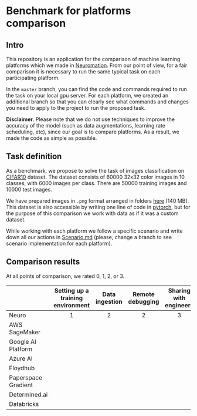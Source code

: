 # Benchmark for platforms comparison


## Intro
This repository is an application for the comparison of machine learning platforms
which we made in [Neuromation](https://neu.ro). From our point of view, for
a fair comparison it is necessary to run the same typical task on each
participating platform.

In the `master` branch, you can find the code and commands required to run the task on
your local gpu server. For each platform, we created an additional branch so that you
can clearly see what commands and changes you need to apply to the project 
to run the proposed task.

**Disclaimer**. Please note that we do not use techniques to improve the accuracy of the model
(such as data augmentations, learning rate scheduling, etc), since our goal is to compare
platforms. As a result, we made the code as simple as possible.


## Task definition
As a benchmark, we propose to solve the task of images classification on
[CIFAR10](https://www.cs.toronto.edu/~kriz/cifar.html) dataset.
The dataset consists of 60000 32x32 color images in 10 classes,
with 6000 images per class. There are 50000 training images and 10000 test images. 

We have prepared images in `.png` format arranged in folders
[here](https://drive.google.com/open?id=1a-X4mZ5y6hQ0aX6-bNG6HU-Tfdom1lh6) [140 MB]. 
This dataset is also accessible by writing one line of code in
[pytorch](https://pytorch.org/docs/stable/torchvision/datasets.html#cifar),
but for the purpose of this comparison we work with data as if it was a 
custom dataset.

While working with each platform we follow a specific scenario 
and write down all our actions in [Scenario.md](Scenario.md)
(please, change a branch to see scenario implementation for each platform).


## Comparison results
At all points of comparison, we rated 0, 1, 2, or 3.

|                     | Setting up a training environment | Data ingestion | Remote debugging | Sharing with engineers | Sharing with non-engineers | Sharing datasets and environments |
|---------------------|:-----:|:-----:|:-----:|:-----:|:-----:|:-----:|
| Neuro               |   1   |   2   |   2   |   3   |   3   |   3   |
| AWS SageMaker       |       |       |       |       |       |       |
| Google AI Platform  |       |       |       |       |       |       |
| Azure AI            |       |       |       |       |       |       |
| Floydhub            |       |       |       |       |       |       |
| Paperspace Gradient |       |       |       |       |       |       |
| Determined.ai       |       |       |       |       |       |       |
| Databricks          |       |       |       |       |       |       |
